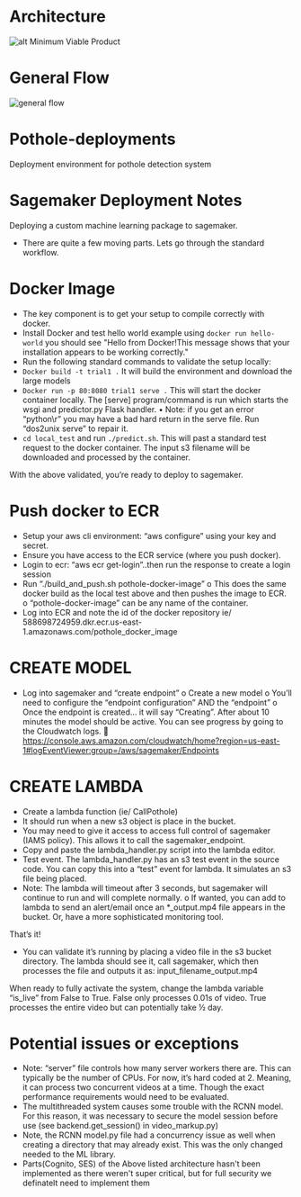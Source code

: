 # Architecture
![alt Minimum Viable Product](https://s3.amazonaws.com/wildrydes-yash-chakka/Architecture_Object_Detection.png)

# General Flow
![general flow](https://s3.amazonaws.com/wildrydes-yash-chakka/General_Flow.png)

# Pothole-deployments
Deployment environment for pothole detection system

# Sagemaker Deployment Notes

Deploying a custom machine learning package to sagemaker.
-	There are quite a few moving parts.  Lets go through the standard workflow.

# Docker Image
-	The key component is to get your setup to compile correctly with docker.
- Install Docker and test hello world example using `docker run hello-world` you should see "Hello from Docker!This message shows that    your installation appears to be working correctly."
-	Run the following standard commands to validate the setup locally:
-	`Docker build -t trial1 .` It will build the environment and download the large models
- `Docker run -p 80:8080 trial1 serve .` This will start the docker container locally. The [serve] program/command is run which starts the wsgi and predictor.py Flask handler.
•	Note: if you get an error “python\r” you may have a bad hard return in the serve file. Run “dos2unix serve” to repair it.
- `cd local_test` and run `./predict.sh`. This will past a standard test request to the docker container.  The input s3 filename will be downloaded and processed by the container.

With the above validated, you’re ready to deploy to sagemaker.

# Push docker to ECR
-	Setup your aws cli environment:  “aws configure” using your key and secret.
-	Ensure you have access to the ECR service (where you push docker).
-	Login to ecr:  “aws ecr get-login”..then run the response to create a login session
-	Run “./build_and_push.sh pothole-docker-image”
o	This does the same docker build as the local test above and then pushes the image to ECR.
o	“pothole-docker-image” can be any name of the container.
-	Log into ECR and note the id of the docker repository ie/ 588698724959.dkr.ecr.us-east-1.amazonaws.com/pothole_docker_image

# CREATE MODEL
-	Log into sagemaker and “create endpoint”
o	Create a new model
o	You’ll need to configure the “endpoint configuration” AND the “endpoint”
o	Once the endpoint is created… it will say “Creating”.  After about 10 minutes the model should be active.  You can see progress by going to the Cloudwatch logs.
	https://console.aws.amazon.com/cloudwatch/home?region=us-east-1#logEventViewer:group=/aws/sagemaker/Endpoints

# CREATE LAMBDA
-	Create a lambda function (ie/ CallPothole)
-	It should run when a new s3 object is place in the bucket.
-	You may need to give it access to access full control of sagemaker (IAMS policy).  This allows it to call the sagemaker_endpoint.
-	Copy and paste the lambda_handler.py script into the lambda editor.
-	Test event.  The lambda_handler.py has an s3 test event in the source code.  You can copy this into a “test” event for lambda.  It simulates an s3 file being placed.
-	Note:  The lambda will timeout after 3 seconds, but sagemaker will continue to run and will complete normally.
o	If wanted, you can add to lambda to send an alert/email once an *_output.mp4 file appears in the bucket.  Or, have a more sophisticated monitoring tool.

That’s it!
-	You can validate it’s running by placing a video file in the s3 bucket directory.  The lambda should see it, call sagemaker, which then processes the file and outputs it as:  input_filename_output.mp4

When ready to fully activate the system, change the lambda variable “is_live” from False to True.  False only processes 0.01s of video.  True processes the entire video but can potentially take ½ day.


# Potential issues or exceptions
-	Note: “server” file controls how many server workers there are.  This can typically be the number of CPUs.  For now, it’s hard coded at 2.  Meaning, it can process two concurrent videos at a time.  Though the exact performance requirements would need to be evaluated.
-	The multithreaded system causes some trouble with the RCNN model.  For this reason, it was necessary to secure the model session before use (see backend.get_session() in video_markup.py)
-	Note, the RCNN model.py file had a concurrency issue as well when creating a directory that may already exist.  This was the only changed needed to the ML library.
-	Parts(Cognito, SES) of the Above listed architecture hasn't been implemented as there weren't super critical, but for full security we definatelt need to implement them
